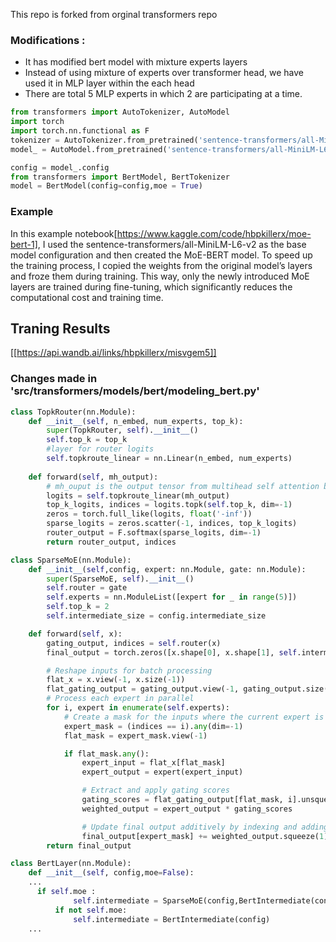 This repo is forked from orginal transformers repo
### Modifications :
- It has modified bert model with mixture experts layers
- Instead of using mixture of experts over transformer head, we have used it in MLP layer within the each head
- There are total 5 MLP experts in which 2 are participating at a time. 


```python
from transformers import AutoTokenizer, AutoModel
import torch
import torch.nn.functional as F
tokenizer = AutoTokenizer.from_pretrained('sentence-transformers/all-MiniLM-L6-v2')
model_ = AutoModel.from_pretrained('sentence-transformers/all-MiniLM-L6-v2')

config = model_.config
from transformers import BertModel, BertTokenizer
model = BertModel(config=config,moe = True)
```
### Example 
In this example notebook[https://www.kaggle.com/code/hbpkillerx/moe-bert-1], I used the sentence-transformers/all-MiniLM-L6-v2 as the base model configuration and then created the MoE-BERT model. To speed up the training process, I copied the weights from the original model’s layers and froze them during training. This way, only the newly introduced MoE layers are trained during fine-tuning, which significantly reduces the computational cost and training time.

## Traning Results 
[[https://api.wandb.ai/links/hbpkillerx/misvgem5]]

### Changes made in 'src/transformers/models/bert/modeling_bert.py'


```python
class TopkRouter(nn.Module):
    def __init__(self, n_embed, num_experts, top_k):
        super(TopkRouter, self).__init__()
        self.top_k = top_k
        #layer for router logits
        self.topkroute_linear = nn.Linear(n_embed, num_experts)
    
    def forward(self, mh_output):
        # mh_ouput is the output tensor from multihead self attention block
        logits = self.topkroute_linear(mh_output)
        top_k_logits, indices = logits.topk(self.top_k, dim=-1)
        zeros = torch.full_like(logits, float('-inf'))
        sparse_logits = zeros.scatter(-1, indices, top_k_logits)
        router_output = F.softmax(sparse_logits, dim=-1)
        return router_output, indices

class SparseMoE(nn.Module):
    def __init__(self,config, expert: nn.Module, gate: nn.Module):
        super(SparseMoE, self).__init__()
        self.router = gate
        self.experts = nn.ModuleList([expert for _ in range(5)])
        self.top_k = 2
        self.intermediate_size = config.intermediate_size

    def forward(self, x):
        gating_output, indices = self.router(x)
        final_output = torch.zeros([x.shape[0], x.shape[1], self.intermediate_size]).to(x.device)

        # Reshape inputs for batch processing
        flat_x = x.view(-1, x.size(-1))
        flat_gating_output = gating_output.view(-1, gating_output.size(-1))
        # Process each expert in parallel
        for i, expert in enumerate(self.experts):
            # Create a mask for the inputs where the current expert is in top-k
            expert_mask = (indices == i).any(dim=-1)
            flat_mask = expert_mask.view(-1)

            if flat_mask.any():
                expert_input = flat_x[flat_mask]
                expert_output = expert(expert_input)

                # Extract and apply gating scores
                gating_scores = flat_gating_output[flat_mask, i].unsqueeze(1)
                weighted_output = expert_output * gating_scores

                # Update final output additively by indexing and adding
                final_output[expert_mask] += weighted_output.squeeze(1)
        return final_output

class BertLayer(nn.Module):
    def __init__(self, config,moe=False):
    ...
      if self.moe :
              self.intermediate = SparseMoE(config,BertIntermediate(config), TopkRouter(config.hidden_size,5, 2))
          if not self.moe:
              self.intermediate = BertIntermediate(config)
    ...
```
